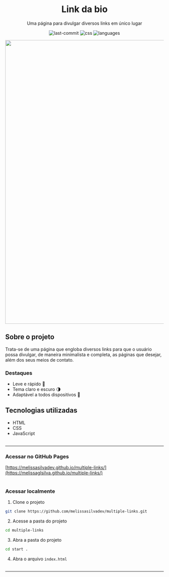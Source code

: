 <div align="center">
  <h1>Link da bio</h1>
</div>
<p align="center">Uma página para divulgar diversos links em único lugar</p>


<div align="center">

![last-commit](https://img.shields.io/github/last-commit/melissasilvadev/multiple-links?color=fd9916
)
![css](https://img.shields.io/github/languages/top/melissasilvadev/multiple-links?color=fd9916
)
![languages](https://img.shields.io/github/languages/count/melissasilvadev/multiple-links?color=fd9916
)
</div>

<div align="center">
  <img src="./src/images/multiple-links-project.jpg" width=900px>
</div>

## Sobre o projeto
Trata-se de uma página que engloba diversos links para que o usuário possa divulgar, de maneira minimalista e completa, as páginas que desejar, além dos seus meios de contato.

### Destaques
- Leve e rápido 🚀
- Tema claro e escuro 🌗
- Adaptável a todos dispositivos 📲

## Tecnologias utilizadas
- HTML
- CSS
- JavaScript
<br><br>
---
### Acessar no GitHub Pages
[https://melissasilvadev.github.io/multiple-links/](https://melissaglsilva.github.io/multiple-links/)
<br><br>

### Acessar localmente
1. Clone o projeto
```bash
git clone https://github.com/melissasilvadev/multiple-links.git
```

2. Acesse a pasta do projeto
```bash
cd multiple-links
```

3. Abra a pasta do projeto
```bash
cd start .
```

4. Abra o arquivo `index.html`
<br><br>
---
